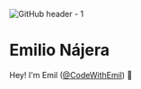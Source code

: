 ![GitHub header - 1](https://user-images.githubusercontent.com/96463540/150668260-8beb10a1-e9a1-46c5-b9e3-5e453c7f13f7.png)


<h1>Emilio Nájera</h1>

Hey! I'm Emil (<a href="https://emilionajera.site">@CodeWithEmil</a>) 👋
